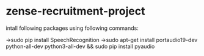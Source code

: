 # zense-recruitment-project

intall following packages using following commands:

->sudo pip install SpeechRecognition 
->sudo apt-get install portaudio19-dev python-all-dev python3-all-dev && sudo pip install pyaudio

